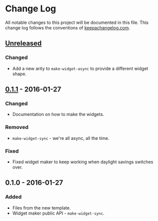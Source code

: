 # Change Log
All notable changes to this project will be documented in this file. This change log follows the conventions of [keepachangelog.com](http://keepachangelog.com/).

## [Unreleased][unreleased]
### Changed
- Add a new arity to `make-widget-async` to provide a different widget shape.

## [0.1.1] - 2016-01-27
### Changed
- Documentation on how to make the widgets.

### Removed
- `make-widget-sync` - we're all async, all the time.

### Fixed
- Fixed widget maker to keep working when daylight savings switches over.

## 0.1.0 - 2016-01-27
### Added
- Files from the new template.
- Widget maker public API - `make-widget-sync`.

[unreleased]: https://github.com/your-name/brave-clojure-notes/compare/0.1.1...HEAD
[0.1.1]: https://github.com/your-name/brave-clojure-notes/compare/0.1.0...0.1.1
